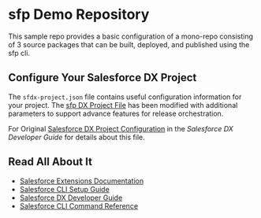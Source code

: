 # sfp Demo Repository

This sample repo provides a basic configuration of a mono-repo consisting of 3 source packages that can be built, deployed, and published using the sfp cli.

## Configure Your Salesforce DX Project

The `sfdx-project.json` file contains useful configuration information for your project. The [sfp DX Project File](https://github.com/flxbl-io/sfp/blob/main/packages/sfp-cli/resources/schemas/sfdx-project.schema.json) has been modified with additional parameters to support advance features for release orchestration.

For Original [Salesforce DX Project Configuration](https://developer.salesforce.com/docs/atlas.en-us.sfdx_dev.meta/sfdx_dev/sfdx_dev_ws_config.htm) in the _Salesforce DX Developer Guide_ for details about this file.

## Read All About It

- [Salesforce Extensions Documentation](https://developer.salesforce.com/tools/vscode/)
- [Salesforce CLI Setup Guide](https://developer.salesforce.com/docs/atlas.en-us.sfdx_setup.meta/sfdx_setup/sfdx_setup_intro.htm)
- [Salesforce DX Developer Guide](https://developer.salesforce.com/docs/atlas.en-us.sfdx_dev.meta/sfdx_dev/sfdx_dev_intro.htm)
- [Salesforce CLI Command Reference](https://developer.salesforce.com/docs/atlas.en-us.sfdx_cli_reference.meta/sfdx_cli_reference/cli_reference.htm)
